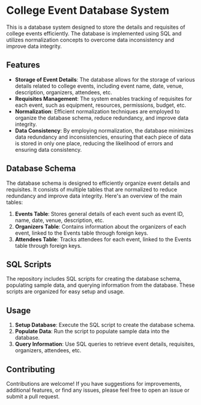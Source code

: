 # College Event Database System

This is a database system designed to store the details and requisites of college events efficiently. The database is implemented using SQL and utilizes normalization concepts to overcome data inconsistency and improve data integrity.

## Features

- **Storage of Event Details**: The database allows for the storage of various details related to college events, including event name, date, venue, description, organizers, attendees, etc.
- **Requisites Management**: The system enables tracking of requisites for each event, such as equipment, resources, permissions, budget, etc.
- **Normalization**: Efficient normalization techniques are employed to organize the database schema, reduce redundancy, and improve data integrity.
- **Data Consistency**: By employing normalization, the database minimizes data redundancy and inconsistencies, ensuring that each piece of data is stored in only one place, reducing the likelihood of errors and ensuring data consistency.

## Database Schema

The database schema is designed to efficiently organize event details and requisites. It consists of multiple tables that are normalized to reduce redundancy and improve data integrity. Here's an overview of the main tables:

1. **Events Table**: Stores general details of each event such as event ID, name, date, venue, description, etc.
2. **Organizers Table**: Contains information about the organizers of each event, linked to the Events table through foreign keys.
3. **Attendees Table**: Tracks attendees for each event, linked to the Events table through foreign keys.
## SQL Scripts

The repository includes SQL scripts for creating the database schema, populating sample data, and querying information from the database. These scripts are organized for easy setup and usage.

## Usage

1. **Setup Database**: Execute the SQL script to create the database schema.
2. **Populate Data**: Run the script to populate sample data into the database.
3. **Query Information**: Use SQL queries to retrieve event details, requisites, organizers, attendees, etc.

## Contributing

Contributions are welcome! If you have suggestions for improvements, additional features, or find any issues, please feel free to open an issue or submit a pull request.
